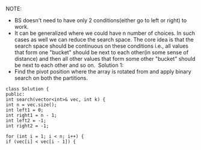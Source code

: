 NOTE:
​
- BS doesn't need to have only 2 conditions(either go to left or right) to work.
- It can be generalized where we could have n number of choices. In such cases as well we can reduce the search space. The core idea is that the search space should be continuous on these conditions i.e., all values that form one "bucket" should be next to each other(in some sense of distance) and then all other values that form some other "bucket" should be next to each other and so on.
​
Solution 1:
​
- Find the pivot position where the array is rotated from and apply binary search on both the partitions.
​
```
class Solution {
public:
int search(vector<int>& vec, int k) {
int n = vec.size();
int left1 = 0;
int right1 = n - 1;
int left2 = -1;
int right2 = -1;
​
for (int i = 1; i < n; i++) {
if (vec[i] < vec[i - 1]) {